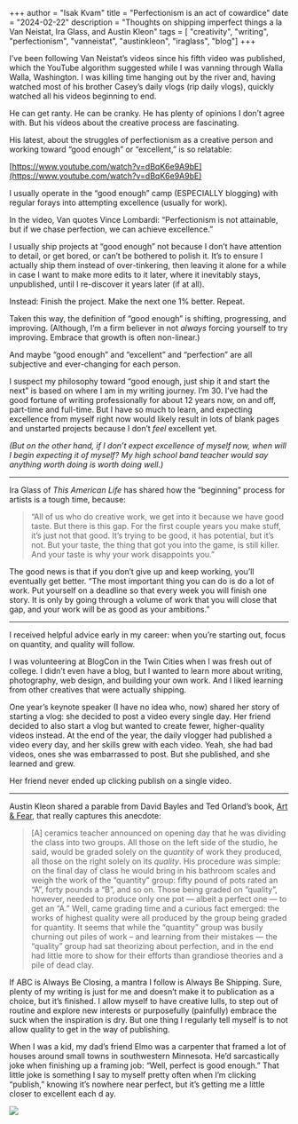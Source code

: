 +++
author = "Isak Kvam"
title = "Perfectionism is an act of cowardice"
date = "2024-02-22"
description = "Thoughts on shipping imperfect things a la Van Neistat, Ira Glass, and Austin Kleon"
tags = [
    "creativity",
    "writing",
    "perfectionism",
	"vanneistat",
	"austinkleon",
	"iraglass",
	"blog"]
+++

I’ve been following Van Neistat’s videos since his fifth video was published, which the YouTube algorithm suggested while I was vanning through Walla Walla, Washington. I was killing time hanging out by the river and, having watched most of his brother Casey’s daily vlogs (rip daily vlogs), quickly watched all his videos beginning to end.

He can get ranty. He can be cranky. He has plenty of opinions I don’t agree with. But his videos about the creative process are fascinating.

His latest, about the struggles of perfectionism as a creative person and working toward “good enough” or “excellent,” is so relatable:

[https://www.youtube.com/watch?v=dBqK6e9A9bE](https://www.youtube.com/watch?v=dBqK6e9A9bE)

I usually operate in the “good enough” camp (ESPECIALLY blogging) with regular forays into attempting excellence (usually for work).

In the video, Van quotes Vince Lombardi: “Perfectionism is not attainable, but if we chase perfection, we can achieve excellence.”

I usually ship projects at “good enough” not because I don’t have attention to detail, or get bored, or can’t be bothered to polish it. It’s to ensure I actually ship them instead of over-tinkering, then leaving it alone for a while in case I want to make more edits to it later, where it inevitably stays, unpublished, until I re-discover it years later (if at all).

Instead: Finish the project. Make the next one 1% better. Repeat.

Taken this way, the definition of “good enough” is shifting, progressing, and improving. (Although, I’m a firm believer in not _always_ forcing yourself to try improving. Embrace that growth is often non-linear.)

And maybe “good enough” and “excellent” and “perfection” are all subjective and ever-changing for each person.

I suspect my philosophy toward “good enough, just ship it and start the next” is based on where I am in my writing journey. I’m 30. I’ve had the good fortune of writing professionally for about 12 years now, on and off, part-time and full-time. But I have so much to learn, and expecting excellence from myself right now would likely result in lots of blank pages and unstarted projects because I don’t _feel_ excellent yet.

_(But on the other hand, if I don’t expect excellence of myself now, when will I begin expecting it of myself? My high school band teacher would say anything worth doing is worth doing well.)_

---

Ira Glass of _This American Life_ has shared how the “beginning” process for artists is a tough time, because:

> “All of us who do creative work, we get into it because we have good taste. But there is this gap. For the first couple years you make stuff, it’s just not that good. It’s trying to be good, it has potential, but it’s not. But your taste, the thing that got you into the game, is still killer. And your taste is why your work disappoints you.”

The good news is that if you don’t give up and keep working, you’ll eventually get better. “The most important thing you can do is do a lot of work. Put yourself on a deadline so that every week you will finish one story. It is only by going through a volume of work that you will close that gap, and your work will be as good as your ambitions.”

---

I received helpful advice early in my career: when you’re starting out, focus on quantity, and quality will follow.

I was volunteering at BlogCon in the Twin Cities when I was fresh out of college. I didn’t even have a blog, but I wanted to learn more about writing, photography, web design, and building your own work. And I liked learning from other creatives that were actually shipping.

One year’s keynote speaker (I have no idea who, now) shared her story of starting a vlog: she decided to post a video every single day. Her friend decided to also start a vlog but wanted to create fewer, higher-quality videos instead. At the end of the year, the daily vlogger had published a video every day, and her skills grew with each video. Yeah, she had bad videos, ones she was embarrassed to post. But she published, and she learned and grew.

Her friend never ended up clicking publish on a single video.

---

Austin Kleon shared a parable from David Bayles and Ted Orland’s book, [Art & Fear](https://www.amazon.com/exec/obidos/ASIN/0961454733/wwwaustinkleo-20/ref=nosim/), that really captures this anecdote:

> [A] ceramics teacher announced on opening day that he was dividing the class into two groups. All those on the left side of the studio, he said, would be graded solely on the _quantity_ of work they produced, all those on the right solely on its _quality_. His procedure was simple: on the final day of class he would bring in his bathroom scales and weigh the work of the “quantity” group: fifty pound of pots rated an “A”, forty pounds a “B”, and so on. Those being graded on “quality”, however, needed to produce only one pot — albeit a perfect one — to get an “A.” Well, came grading time and a curious fact emerged: the works of highest quality were all produced by the group being graded for quantity. It seems that while the “quantity” group was busily churning out piles of work – and learning from their mistakes — the “quality” group had sat theorizing about perfection, and in the end had little more to show for their efforts than grandiose theories and a pile of dead clay.

If ABC is Always Be Closing, a mantra I follow is Always Be Shipping. Sure, plenty of my writing is just for me and doesn’t make it to publication as a choice, but it’s finished. I allow myself to have creative lulls, to step out of routine and explore new interests or purposefully (painfully) embrace the suck when the inspiration is dry. But one thing I regularly tell myself is to not allow quality to get in the way of publishing.

When I was a kid, my dad’s friend Elmo was a carpenter that framed a lot of houses around small towns in southwestern Minnesota. He’d sarcastically joke when finishing up a framing job: “Well, perfect is good enough.” That little joke is something I say to myself pretty often when I’m clicking “publish,” knowing it’s nowhere near perfect, but it’s getting me a little closer to excellent each d
ay.

![](kvamis01.github.io/images/Pasted%20image%2020251007164650.png)
